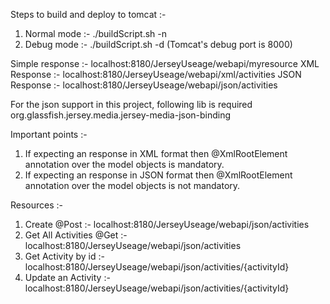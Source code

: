 Steps to build and deploy to tomcat :-
1. Normal mode :- ./buildScript.sh -n
2. Debug mode :-  ./buildScript.sh -d   (Tomcat's debug port is 8000)

Simple response :- localhost:8180/JerseyUseage/webapi/myresource
XML Response :- localhost:8180/JerseyUseage/webapi/xml/activities
JSON Response :- localhost:8180/JerseyUseage/webapi/json/activities

For the json support in this project, following lib is required
org.glassfish.jersey.media.jersey-media-json-binding

Important points :-
1. If expecting an response in XML format then @XmlRootElement annotation over the model objects is mandatory.
2. If expecting an response in JSON format then @XmlRootElement annotation over the model objects is not mandatory.


Resources :- 
1. Create @Post :- localhost:8180/JerseyUseage/webapi/json/activities
2. Get All Activities @Get :- localhost:8180/JerseyUseage/webapi/json/activities
3. Get Activity by id :- localhost:8180/JerseyUseage/webapi/json/activities/{activityId}
3. Update an Activity :- localhost:8180/JerseyUseage/webapi/json/activities/{activityId}


